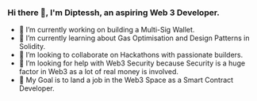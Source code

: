 ### Hi there 👋, I'm Diptessh, an aspiring Web 3 Developer.
- 🔭 I’m currently working on building a Multi-Sig Wallet. 
- 🌱 I’m currently learning about Gas Optimisation and Design Patterns in Solidity. 
- 👯 I’m looking to collaborate on Hackathons with passionate builders. 
- 🤔 I’m looking for help with Web3 Security because Security is a huge factor in Web3 as a lot of real money is involved. 
- 🌱 My Goal is to land a job in the Web3 Space as a Smart Contract Developer. 

<!--
**diptesshjaiin/diptesshjaiin** is a ✨ _special_ ✨ repository because its `README.md` (this file) appears on your GitHub profile.

Here are some ideas to get you started:

- 🔭 I’m currently working on building a Decentralized Exchange (DEX). 
- 🌱 I’m currently learning about EVM and gas optimisation. 
- 👯 I’m looking to collaborate on Hackathons with passionate builders. 
- 🤔 I’m looking for help with Web3 Security because Security is a huge factor in Web3 as a lot of real money is involved. 
